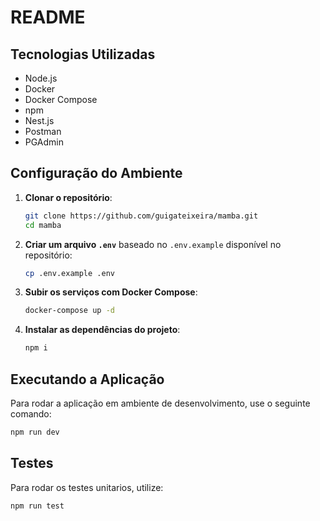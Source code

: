 # README

## Tecnologias Utilizadas

- Node.js
- Docker
- Docker Compose
- npm
- Nest.js
- Postman
- PGAdmin

## Configuração do Ambiente

1. **Clonar o repositório**:

   ```sh
   git clone https://github.com/guigateixeira/mamba.git
   cd mamba
   ```

2. **Criar um arquivo `.env`** baseado no `.env.example` disponível no repositório:

   ```sh
   cp .env.example .env
   ```

3. **Subir os serviços com Docker Compose**:

   ```sh
   docker-compose up -d
   ```

4. **Instalar as dependências do projeto**:
   ```sh
   npm i
   ```

## Executando a Aplicação

Para rodar a aplicação em ambiente de desenvolvimento, use o seguinte comando:

```sh
npm run dev
```

## Testes

Para rodar os testes unitarios, utilize:

```sh
npm run test
```
